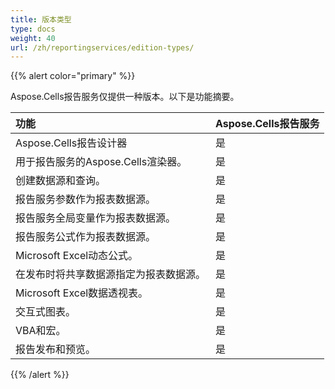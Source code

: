 ```yaml
---
title: 版本类型
type: docs
weight: 40
url: /zh/reportingservices/edition-types/
---
```


{{% alert color="primary" %}} 

Aspose.Cells报告服务仅提供一种版本。以下是功能摘要。

|**功能** |**Aspose.Cells报告服务** |
| :- | :- |
|Aspose.Cells报告设计器 |是 |
|用于报告服务的Aspose.Cells渲染器。 |是 |
|创建数据源和查询。 |是 |
|报告服务参数作为报表数据源。 |是 |
|报告服务全局变量作为报表数据源。 |是 |
|报告服务公式作为报表数据源。 |是 |
|Microsoft Excel动态公式。 |是 |
|在发布时将共享数据源指定为报表数据源。 |是 |
|Microsoft Excel数据透视表。 |是 |
|交互式图表。 |是 |
|VBA和宏。 |是 |
|报告发布和预览。 |是 |
{{% /alert %}}

